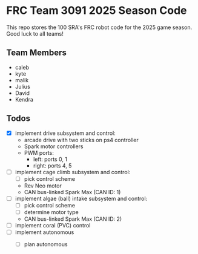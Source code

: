 # FRC Team 3091 2025 Season Code

This repo stores the 100 SRA's FRC robot code for the 2025 game season. Good luck to all teams!

## Team Members
- caleb
- kyte 
- malik
- Julius
- David
- Kendra

## Todos
- [x] implement drive subsystem and control:
    - arcade drive with two sticks on ps4 controller
    - Spark motor controllers
    - PWM ports:
        - left: ports 0, 1
        - right: ports 4, 5
- [ ] implement cage climb subsystem and control:
    - [ ] pick control scheme
    - Rev Neo motor 
    - CAN bus-linked Spark Max (CAN ID: 1)
- [ ] implement algae (ball) intake subsystem and control:
    - [ ] pick control scheme
    - [ ] determine motor type
    - CAN bus-linked Spark Max (CAN ID: 2)
- [ ] implement coral (PVC) control
- [ ] implement autonomous
    - [ ] plan autonomous

